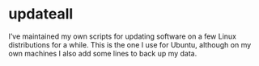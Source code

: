 # updateall

I’ve maintained my own scripts for updating software on a few Linux distributions for a while. This is the one I use for Ubuntu, although on my own machines I also add some lines to back up my data. 
